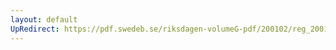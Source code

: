 ```yaml
---
layout: default
UpRedirect: https://pdf.swedeb.se/riksdagen-volumeG-pdf/200102/reg_200102/reg_200102_0203.pdf
---
```


